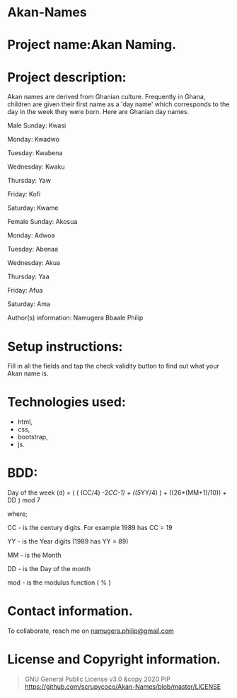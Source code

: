 # Akan-Names

# Project name:Akan Naming.

# Project description:
Akan names are derived from Ghanian culture. Frequently in Ghana, children are given their first name as a 'day name' which corresponds to the day in the week they were born. Here are Ghanian day names.

Male
Sunday: Kwasi

Monday: Kwadwo

Tuesday: Kwabena

Wednesday: Kwaku

Thursday:  Yaw

Friday: Kofi

Saturday: Kwame

Female
Sunday: Akosua

Monday: Adwoa

Tuesday: Abenaa

Wednesday: Akua

Thursday:  Yaa

Friday: Afua

Saturday: Ama

Author(s) information: Namugera Bbaale Philip

# Setup instructions:
Fill in all the fields and tap the check validity button to find out what your Akan name is.

# Technologies used: 
* html, 
* css, 
* bootstrap, 
* js.

# BDD:
Day of the week (d) = ( ( (CC/4) -2*CC-1) + ((5*YY/4) ) + ((26*(MM+1)/10)) + DD ) mod 7

 where;

 CC - is the century digits. For example 1989 has CC = 19

 YY - is the Year digits (1989 has YY = 89)

 MM -  is the Month

 DD - is the Day of the month 

 mod - is the modulus function ( % )
 
# Contact information.
To collaborate, reach me on namugera.philip@gmail.com

# License and Copyright information.
> GNU General Public License v3.0 &copy 2020 PiP https://github.com/scrupycoco/Akan-Names/blob/master/LICENSE

